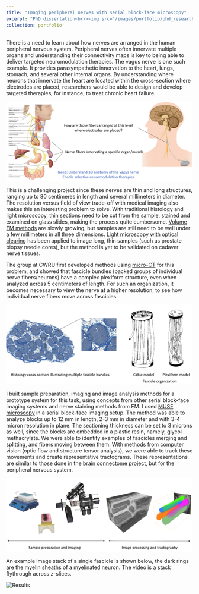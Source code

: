 ```yaml
---
title: "Imaging peripheral nerves with serial block-face microscopy"
excerpt: "PhD dissertation<br/><img src='/images/portfolio/phd_research_crop2.png' height='300'>"
collection: portfolio
---
```


There is a need to learn about how nerves are arranged in the human peripheral nervous system. Peripheral nerves often innervate multiple organs and understanding their connectivity maps is key to being able to deliver targeted neuromodulation therapies. The vagus nerve is one such example. It provides parasympathetic innervation to the heart, lungs, stomach, and several other internal organs. By understanding where neurons that innervate the heart are located within the cross-section where electrodes are placed, researchers would be able to design and develop targeted therapies, for instance, to treat chronic heart failure.

![Motivation](/images/portfolio/phd_research_1.png)

This is a challenging project since these nerves are thin and long structures, ranging up to 80 centimeres in length and several millimeters in diameter. The resolution versus field of view trade-off with medical imaging also makes this an interesting problem to solve. With traditional histology and light microscopy, thin sections need to be cut from the sample, stained and examined on glass slides, making the process quite cumbersome. [Volume EM methods](https://doi.org/10.1038/s41592-023-01861-8) are slowly growing, but samples are still need to be well under a few millimeters in all three dimensions. [Light microscopy with optical clearing](https://doi.org/10.5858%2Farpa.2018-0466-OA) has been applied to image long, thin samples (such as prostate biopsy needle cores), but the method is yet to be validated on cadaver nerve tissues. 

The group at CWRU first developed methods using [micro-CT](https://doi.org/10.1088/1741-2552/ac9643) for this problem, and showed that fascicle bundles (packed groups of individual nerve fibers/neurons) have a complex plexiform structure, even when analyzed across 5 centimeters of length. For such an organization, it becomes necessary to view the nerve at a higher resolution, to see how individual nerve fibers move across fascicles. 

![Histology and fascicle organization](/images/portfolio/phd_research_2.png)

I built sample preparation, imaging and image analysis methods for a prototype system for this task, using concepts from other serial block-face imaging systems and nerve staining methods from EM. I used [MUSE microscopy](https://doi.org/10.1038/s41551-017-0165-y) in a serial block-face imaging setup. The method was able to analyze blocks up to 12 mm in length, 2-3 mm in diameter and with 3-4 micron resolution in plane. The sectioning thickness can be set to 3 microns as well, since the blocks are embedded in a plastic resin, namely, glycol methacrylate. We were able to identify examples of fascicles merging and splitting, and fibers moving between them. With methods from computer vision (optic flow and structure tensor analysis), we were able to track these movements and create representative tractograms. These representations are similar to those done in the [brain connectome project](https://www.humanconnectome.org/), but for the peripheral nervous system.

![Methods](/images/portfolio/phd_research_crop2.png)

An example image stack of a single fascicle is shown below, the dark rings are the myelin sheaths of a myelinated neuron. The video is a stack flythrough across z-slices.

![Results](/images/portfolio/muse_results.gif)


